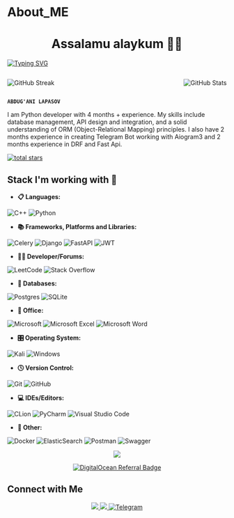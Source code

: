 # About_ME

<h1 align='center'> Assalamu alaykum 👋🏼</h1>

<a href="https://git.io/typing-svg"><img src="https://readme-typing-svg.herokuapp.com/?font=Fira+Code&pause=1000&width=435&lines=%7B+name%3A+%22Abdug'ani+Lapasov%22%2C+age%3A+19%27%5D+%7D;" alt="Typing SVG" /></a> <br />
<p style="float: right; margin-left: 20px;">
  <img src="https://github-readme-stats.vercel.app/api?username=Lapasov05&show_icons=true&theme=synthwave" alt="GitHub Stats">
</p>

<p style="float: left;">
  <img src="https://github-readme-streak-stats.herokuapp.com?user=Lapasov05&theme=algolia&date_format=M%20j%5B%2C%20Y%5D" alt="GitHub Streak">
</p>

<!-- Clear floats to prevent layout issues -->
<div style="clear: both;"></div>









**`ABDUG'ANI LAPASOV`**

I am Python developer with 4 months + experience. My skills include database management, API design and integration,
and a solid understanding of ORM (Object-Relational Mapping) principles. I also have 2 months experience in creating
Telegram Bot working with Aiogram3 and 2 months experience in DRF and Fast Api.
<p>
   <a href="https://github.com/Lapasov05?tab=repositories&sort=stargazers">
         <img alt="total stars" title="Total stars on GitHub" src="https://custom-icon-badges.demolab.com/github/stars/Lapasov05?color=55960c&style=for-the-badge&labelColor=488207&logo=star"/></a>
   </p>




## Stack I'm working with 💼

- **📋 Languages:**

![C++](https://img.shields.io/badge/c++-%2300599C.svg?style=for-the-badge&logo=c%2B%2B&logoColor=white) 
![Python](https://img.shields.io/badge/python-3670A0?style=for-the-badge&logo=python&logoColor=ffdd54) 


- **📚 Frameworks, Platforms and Libraries:**

![Celery](https://img.shields.io/badge/celery-%23a9cc54.svg?style=for-the-badge&logo=celery&logoColor=ddf4a4) ![Django](https://img.shields.io/badge/django-%23092E20.svg?style=for-the-badge&logo=django&logoColor=white)
![FastAPI](https://img.shields.io/badge/FastAPI-005571?style=for-the-badge&logo=fastapi) ![JWT](https://img.shields.io/badge/JWT-black?style=for-the-badge&logo=JSON%20web%20tokens)


- **🧑‍💻 Developer/Forums:**

![LeetCode](https://img.shields.io/badge/LeetCode-000000?style=for-the-badge&logo=LeetCode&logoColor=#d16c06) ![Stack Overflow](https://img.shields.io/badge/-Stackoverflow-FE7A16?style=for-the-badge&logo=stack-overflow&logoColor=white)


- **💾 Databases:**

![Postgres](https://img.shields.io/badge/postgres-%23316192.svg?style=for-the-badge&logo=postgresql&logoColor=white) ![SQLite](https://img.shields.io/badge/sqlite-%2307405e.svg?style=for-the-badge&logo=sqlite&logoColor=white)


- **🏢 Office:**
  
![Microsoft](https://img.shields.io/badge/Microsoft-0078D4?style=for-the-badge&logo=microsoft&logoColor=white)
![Microsoft Excel](https://img.shields.io/badge/Microsoft_Excel-217346?style=for-the-badge&logo=microsoft-excel&logoColor=white) ![Microsoft Word](https://img.shields.io/badge/Microsoft_Word-2B579A?style=for-the-badge&logo=microsoft-word&logoColor=white)


- **🎛️ Operating System:**

![Kali](https://img.shields.io/badge/Kali-268BEE?style=for-the-badge&logo=kalilinux&logoColor=white) ![Windows](https://img.shields.io/badge/Windows-0078D6?style=for-the-badge&logo=windows&logoColor=white)


- **🕓 Version Control:**

![Git](https://img.shields.io/badge/git-%23F05033.svg?style=for-the-badge&logo=git&logoColor=white) ![GitHub](https://img.shields.io/badge/github-%23121011.svg?style=for-the-badge&logo=github&logoColor=white)


- **💻 IDEs/Editors:**

 ![CLion](https://img.shields.io/badge/CLion-black?style=for-the-badge&logo=clion&logoColor=white)
![PyCharm](https://img.shields.io/badge/pycharm-143?style=for-the-badge&logo=pycharm&logoColor=black&color=black&labelColor=green) 
![Visual Studio Code](https://img.shields.io/badge/Visual%20Studio%20Code-0078d7.svg?style=for-the-badge&logo=visual-studio-code&logoColor=white) 


- **🥅 Other:**

![Docker](https://img.shields.io/badge/docker-%230db7ed.svg?style=for-the-badge&logo=docker&logoColor=white) ![ElasticSearch](https://img.shields.io/badge/-ElasticSearch-005571?style=for-the-badge&logo=elasticsearch)
![Postman](https://img.shields.io/badge/Postman-FF6C37?style=for-the-badge&logo=postman&logoColor=white) ![Swagger](https://img.shields.io/badge/-Swagger-%23Clojure?style=for-the-badge&logo=swagger&logoColor=white)



<p align='center'>
  <img src='https://github.com/samandareo/samandareo/blob/main/snake.svg'></img>
</p>
<p align='center'>
  <a href="https://www.digitalocean.com/?refcode=b09378418f34&utm_campaign=Referral_Invite&utm_medium=Referral_Program&utm_source=badge"><img src="https://web-platforms.sfo2.cdn.digitaloceanspaces.com/WWW/Badge%201.svg" alt="DigitalOcean Referral Badge" /></a>
</p>

## Connect with Me
<div align="center"> 
  <a href="mailto:abdugani.lapasov2005@gmail.com">
    <img src="https://img.shields.io/badge/Gmail-333333?style=for-the-badge&logo=gmail&logoColor=red" />
  </a>
  <a href="https://www.linkedin.com/in/abdug-ani-lapasov-502809292/" target="_blank">
    <img src="https://img.shields.io/badge/LinkedIn-0077B5?style=for-the-badge&logo=linkedin&logoColor=white" target="_blank" />
  </a>
  <a href="https://t.me/Lapasov_0408" target="_blank">
    <img src="https://img.shields.io/badge/Telegram-0088cc?style=for-the-badge&logo=telegram&logoColor=white" alt="Telegram" />
  </a>
</div>
